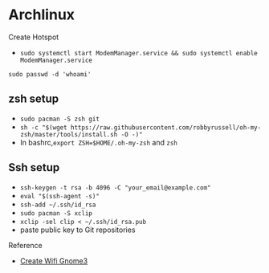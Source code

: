# Archlinux

Create Hotspot

- `sudo systemctl start ModemManager.service && sudo systemctl enable ModemManager.service`

`sudo passwd -d 'whoami'`
## zsh setup
- `sudo pacman -S zsh git`
- `sh -c "$(wget https://raw.githubusercontent.com/robbyrussell/oh-my-zsh/master/tools/install.sh -O -)"`
- In bashrc,`export ZSH=$HOME/.oh-my-zsh` and `zsh`

## Ssh setup
- `ssh-keygen -t rsa -b 4096 -C "your_email@example.com"`
- `eval "$(ssh-agent -s)"`
- `ssh-add ~/.ssh/id_rsa`
- `sudo pacman -S xclip`
- `xclip -sel clip < ~/.ssh/id_rsa.pub`
- paste public key to Git repositories

Reference
- [Create Wifi Gnome3](https://unix.stackexchange.com/questions/118267/create-a-wifi-hotspot-on-gnome-3-arch-linux)
